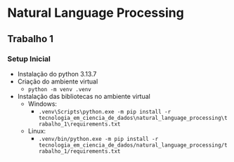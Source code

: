 # Natural Language Processing

## Trabalho 1

### Setup Inicial

- Instalação do python 3.13.7
- Criação do ambiente virtual
    - `python -m venv .venv`
- Instalação das bibliotecas no ambiente virtual
    - Windows:
        - `.venv\Scripts\python.exe -m pip install -r tecnologia_em_ciencia_de_dados\natural_language_processing\trabalho_1\requirements.txt`
    - Linux:
        - `.venv/bin/python.exe -m pip install -r tecnologia_em_ciencia_de_dados/natural_language_processing/trabalho_1/requirements.txt`

